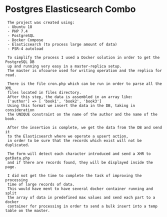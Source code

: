 # Postgres Elasticsearch Combo
  
     The project was created using:
     - Ubuntu 18
     - PHP 7.4
     - PostgreSQL
     - Docker Compose
     - Elasticsearch (to process large amount of data)
     - PSR-4 autoload
     
     To simplify the process I used a Docker solution in order to get the PostgreSQL DB 
     up and running very easy in a master-replica setup.
     The master is ofcourse used for writing operation and the replica for read.
     
     There is the file cron.php which can be run in order to parse all the XML 
     files located in files directory.
     After this step, the data is assembled in an array like:
     ['author'] => [ 'book1', 'book2', 'book3']
     Using this format we insert the data in the DB, taking in consideration 
     the UNIQUE constraint on the name of the author and the name of the book.
     
     After the insertion is complete, we get the data from the DB and send it 
     to the Elasticsearch where we operate a upsert action, 
     in order to be sure that the records which exist will not be duplicated.
     
     The form will detect each character introduced and send a XHR to getData.php 
     and if there are records found, they will be displayed inside the page.
     
     I did not get the time to complete the task of improving the processing 
     time of large records of data.
     This would have ment to have several docker container running and split 
     the array of data in predefined max values and send each part to a docker 
     container for processing in order to send a bulk insert into a temp table on the master.
     
